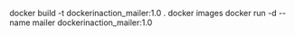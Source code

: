 docker build -t dockerinaction_mailer:1.0 .
docker images
docker run -d --name mailer dockerinaction_mailer:1.0

